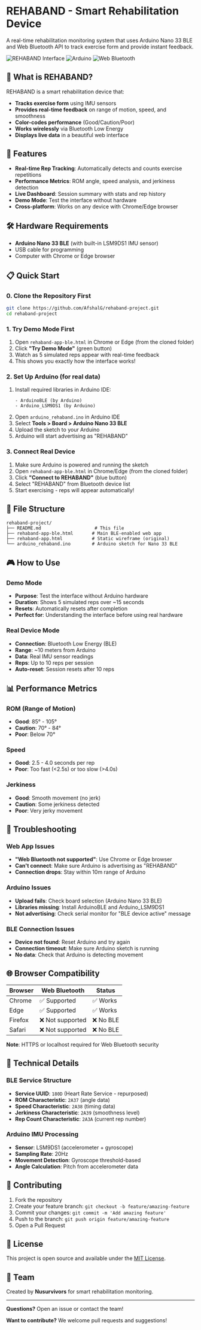 # REHABAND - Smart Rehabilitation Device

A real-time rehabilitation monitoring system that uses Arduino Nano 33 BLE and Web Bluetooth API to track exercise form and provide instant feedback.

![REHABAND Interface](https://img.shields.io/badge/Status-Active-green) ![Arduino](https://img.shields.io/badge/Arduino-Nano%2033%20BLE-blue) ![Web Bluetooth](https://img.shields.io/badge/Web%20Bluetooth-Supported-purple)

## 🎯 What is REHABAND?

REHABAND is a smart rehabilitation device that:
- **Tracks exercise form** using IMU sensors
- **Provides real-time feedback** on range of motion, speed, and smoothness
- **Color-codes performance** (Good/Caution/Poor)
- **Works wirelessly** via Bluetooth Low Energy
- **Displays live data** in a beautiful web interface

## 📱 Features

- **Real-time Rep Tracking**: Automatically detects and counts exercise repetitions
- **Performance Metrics**: ROM angle, speed analysis, and jerkiness detection
- **Live Dashboard**: Session summary with stats and rep history
- **Demo Mode**: Test the interface without hardware
- **Cross-platform**: Works on any device with Chrome/Edge browser

## 🛠 Hardware Requirements

- **Arduino Nano 33 BLE** (with built-in LSM9DS1 IMU sensor)
- USB cable for programming
- Computer with Chrome or Edge browser

## 📋 Quick Start

### 0. Clone the Repository First
```bash
git clone https://github.com/AfshalG/rehaband-project.git
cd rehaband-project
```

### 1. Try Demo Mode First
1. Open `rehaband-app-ble.html` in Chrome or Edge (from the cloned folder)
2. Click **"Try Demo Mode"** (green button)  
3. Watch as 5 simulated reps appear with real-time feedback
4. This shows you exactly how the interface works!

### 2. Set Up Arduino (for real data)
1. Install required libraries in Arduino IDE:
   ```
   - ArduinoBLE (by Arduino)
   - Arduino_LSM9DS1 (by Arduino)
   ```
2. Open `arduino_rehaband.ino` in Arduino IDE
3. Select **Tools > Board > Arduino Nano 33 BLE**
4. Upload the sketch to your Arduino
5. Arduino will start advertising as "REHABAND"

### 3. Connect Real Device
1. Make sure Arduino is powered and running the sketch
2. Open `rehaband-app-ble.html` in Chrome/Edge (from the cloned folder)
3. Click **"Connect to REHABAND"** (blue button)
4. Select "REHABAND" from Bluetooth device list
5. Start exercising - reps will appear automatically!

## 📁 File Structure

```
rehaband-project/
├── README.md                    # This file
├── rehaband-app-ble.html       # Main BLE-enabled web app
├── rehaband-app.html           # Static wireframe (original)
└── arduino_rehaband.ino        # Arduino sketch for Nano 33 BLE
```

## 🎮 How to Use

### Demo Mode
- **Purpose**: Test the interface without Arduino hardware
- **Duration**: Shows 5 simulated reps over ~15 seconds
- **Resets**: Automatically resets after completion
- **Perfect for**: Understanding the interface before using real hardware

### Real Device Mode
- **Connection**: Bluetooth Low Energy (BLE)
- **Range**: ~10 meters from Arduino
- **Data**: Real IMU sensor readings
- **Reps**: Up to 10 reps per session
- **Auto-reset**: Session resets after 10 reps

## 📊 Performance Metrics

### ROM (Range of Motion)
- **Good**: 85° - 105°
- **Caution**: 70° - 84°  
- **Poor**: Below 70°

### Speed
- **Good**: 2.5 - 4.0 seconds per rep
- **Poor**: Too fast (<2.5s) or too slow (>4.0s)

### Jerkiness
- **Good**: Smooth movement (no jerk)
- **Caution**: Some jerkiness detected
- **Poor**: Very jerky movement

## 🔧 Troubleshooting

### Web App Issues
- **"Web Bluetooth not supported"**: Use Chrome or Edge browser
- **Can't connect**: Make sure Arduino is advertising as "REHABAND"
- **Connection drops**: Stay within 10m range of Arduino

### Arduino Issues
- **Upload fails**: Check board selection (Arduino Nano 33 BLE)
- **Libraries missing**: Install ArduinoBLE and Arduino_LSM9DS1
- **Not advertising**: Check serial monitor for "BLE device active" message

### BLE Connection Issues
- **Device not found**: Reset Arduino and try again
- **Connection timeout**: Make sure Arduino sketch is running
- **No data**: Check that Arduino is detecting movement

## 🌐 Browser Compatibility

| Browser | Web Bluetooth | Status |
|---------|---------------|--------|
| Chrome | ✅ Supported | ✅ Works |
| Edge | ✅ Supported | ✅ Works |
| Firefox | ❌ Not supported | ❌ No BLE |
| Safari | ❌ Not supported | ❌ No BLE |

**Note**: HTTPS or localhost required for Web Bluetooth security

## 🔄 Technical Details

### BLE Service Structure
- **Service UUID**: `180D` (Heart Rate Service - repurposed)
- **ROM Characteristic**: `2A37` (angle data)
- **Speed Characteristic**: `2A38` (timing data)  
- **Jerkiness Characteristic**: `2A39` (smoothness level)
- **Rep Count Characteristic**: `2A3A` (current rep number)

### Arduino IMU Processing
- **Sensor**: LSM9DS1 (accelerometer + gyroscope)
- **Sampling Rate**: 20Hz
- **Movement Detection**: Gyroscope threshold-based
- **Angle Calculation**: Pitch from accelerometer data

## 🤝 Contributing

1. Fork the repository
2. Create your feature branch: `git checkout -b feature/amazing-feature`
3. Commit your changes: `git commit -m 'Add amazing feature'`
4. Push to the branch: `git push origin feature/amazing-feature`
5. Open a Pull Request

## 📝 License

This project is open source and available under the [MIT License](LICENSE).

## 👥 Team

Created by **Nusurvivors** for smart rehabilitation monitoring.

---

**Questions?** Open an issue or contact the team!

**Want to contribute?** We welcome pull requests and suggestions!